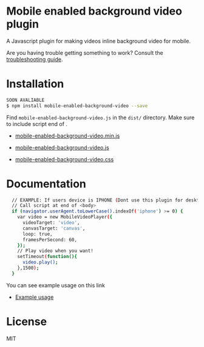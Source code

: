 # Mobile enabled background video plugin

A Javascript plugin for making videos inline background video for mobile.



Are you having trouble getting something to work? Consult the [troubleshooting guide](https://github.com/artperpixel/mobile-enabled-background-video/wiki/Troubleshooting).

# Installation

```bash
SOON AVALIABLE
$ npm install mobile-enabled-background-video --save
```

Find `mobile-enabled-background-video.js` in the `dist/` directory.
Make sure to include script end of <body>.

* [mobile-enabled-background-video.min.js](https://raw.githubusercontent.com/artperpixel/mobile-enabled-background-video/master/dist/mobile-enabled-background-video.min.js)
* [mobile-enabled-background-video.js](https://raw.githubusercontent.com/artperpixel/mobile-enabled-background-video/master/dist/mobile-enabled-background-video.js)

* [mobile-enabled-background-video.css](https://raw.githubusercontent.com/artperpixel/mobile-enabled-background-video/master/dist/mobile-enabled-background-video.css)

# Documentation

```bash
  // EXAMPLE: If users device is IPHONE (Dont use this plugin for desktop)
  // Call script at end of <body>
  if (navigator.userAgent.toLowerCase().indexOf('iphone') >= 0) {
    var video = new MobileVideoPlayer({
      videoTarget: 'video',
      canvasTarget: 'canvas',
      loop: true,
      framesPerSecond: 60,
    });
    // Play video when you want!
    setTimeout(function(){
      video.play();
    },1500);
  }
```

You can see example usage on this link
* [Example usage](https://github.com/artperpixel/mobile-enabled-background-video/tree/master/example)

# License

MIT
